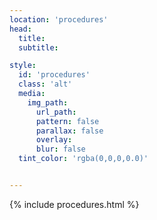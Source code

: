 ```yaml
---
location: 'procedures'
head:
  title:
  subtitle:

style:
  id: 'procedures'
  class: 'alt'
  media:
    img_path:
      url_path:
      pattern: false
      parallax: false
      overlay:
      blur: false
  tint_color: 'rgba(0,0,0,0.0)'  


---
```

{% include procedures.html %}
